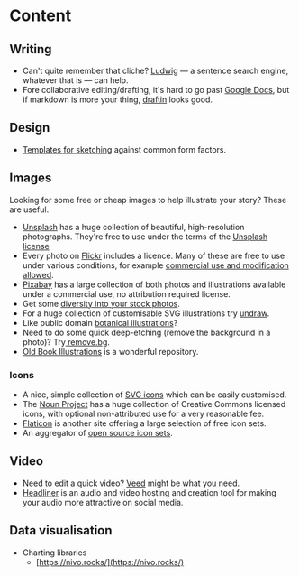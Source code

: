 # Content

## Writing

* Can't quite remember that cliche? [Ludwig](https://ludwig.guru/login) — a sentence search engine, whatever that is — can help.
* Fore collaborative editing/drafting, it's hard to go past [Google Docs](https://docs.google.com/), but if markdown is more your thing, [draftin](https://draftin.com/documents) looks good.

## Design

* [Templates for sketching](https://sketchsheets.com/?utm_source=densediscovery&utm_medium=email&utm_campaign=newsletter-issue-53) against common form factors.

## Images

Looking for some free or cheap images to help illustrate your story? These are useful.

* [Unsplash](https://unsplash.com/) has a huge collection of beautiful, high-resolution photographs. They're free to use under the terms of the [Unsplash license](https://unsplash.com/license)
* Every photo on [Flickr](https://www.flickr.com/) includes a licence. Many of these are free to use under various conditions, for example [commercial use and modification allowed](https://www.flickr.com/search/?text=b&license=4%2C5%2C9%2C10).
* [Pixabay](https://pixabay.com/en/) has a large collection of both photos and illustrations available under a commercial use, no attribution required license.
* Get some [diversity into your stock photos](https://broadlygenderphotos.vice.com/).
* For a huge collection of customisable SVG illustrations try [undraw](https://undraw.co/).
* Like public domain [botanical illustrations](https://www.flickr.com/photos/biodivlibrary/)?
* Need to do some quick deep-etching \(remove the background in a photo\)? Try[ remove.bg](https://www.remove.bg/).
* [Old Book Illustrations](https://www.oldbookillustrations.com/) is a wonderful repository.

### Icons

* A nice, simple collection of [SVG icons](https://iconsvg.xyz/) which can be easily customised.
* The [Noun Project](https://thenounproject.com/) has a huge collection of Creative Commons licensed icons, with optional non-attributed use for a very reasonable fee.
* [Flaticon](https://www.flaticon.com/) is another site offering a large selection of free icon sets.
* An aggregator of [open source icon sets](https://iconduck.com/).

## Video

* Need to edit a quick video? [Veed](https://www.veed.io/) might be what you need.
* [Headliner](https://www.headliner.app/) is an audio and video hosting and creation tool for making your audio more attractive on social media.

## Data visualisation

* Charting libraries
  * [https://nivo.rocks/](https://nivo.rocks/)

